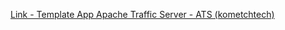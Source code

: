 [Link - Template App Apache Traffic Server - ATS (kometchtech)](https://github.com/kometchtech/Zabbix_Template_ATS)

